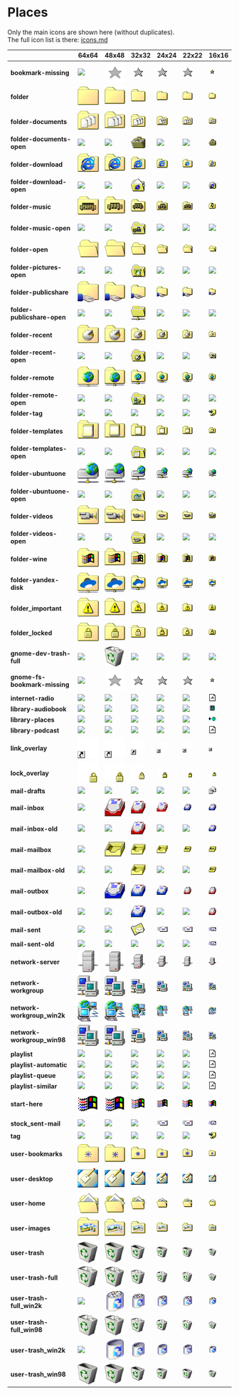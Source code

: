 # Places
Only the main icons are shown here (without duplicates).<br>The full icon list is there: [icons.md](icons.md)

| |**64x64**|**48x48**|**32x32**|**24x24**|**22x22**|**16x16**|
|-|-|-|-|-|-|-|
|**bookmark-missing**|![](64/bookmark-missing.png)|![](48/bookmark-missing.png)|![](32/bookmark-missing.png)|![](24/bookmark-missing.png)|![](22/bookmark-missing.png)|![](16/bookmark-missing.png)|
|**folder**|![](64/folder.png)|![](48/folder.png)|![](32/folder.png)|![](24/folder.png)|![](22/folder.png)|![](16/folder.png)|
|**folder-documents**|![](64/folder-documents.png)|![](48/folder-documents.png)|![](32/folder-documents.png)|![](24/folder-documents.png)|![](22/folder-documents.png)|![](16/folder-documents.png)|
|**folder-documents-open**|![](64/folder-documents-open.png)|![](48/folder-documents-open.png)|![](32/folder-documents-open.png)|![](24/folder-documents-open.png)|![](22/folder-documents-open.png)|![](16/folder-documents-open.png)|
|**folder-download**|![](64/folder-download.png)|![](48/folder-download.png)|![](32/folder-download.png)|![](24/folder-download.png)|![](22/folder-download.png)|![](16/folder-download.png)|
|**folder-download-open**|![](64/folder-download-open.png)|![](48/folder-download-open.png)|![](32/folder-download-open.png)|![](24/folder-download-open.png)|![](22/folder-download-open.png)|![](16/folder-download-open.png)|
|**folder-music**|![](64/folder-music.png)|![](48/folder-music.png)|![](32/folder-music.png)|![](24/folder-music.png)|![](22/folder-music.png)|![](16/folder-music.png)|
|**folder-music-open**|![](64/folder-music-open.png)|![](48/folder-music-open.png)|![](32/folder-music-open.png)|![](24/folder-music-open.png)|![](22/folder-music-open.png)|![](16/folder-music-open.png)|
|**folder-open**|![](64/folder-open.png)|![](48/folder-open.png)|![](32/folder-open.png)|![](24/folder-open.png)|![](22/folder-open.png)|![](16/folder-open.png)|
|**folder-pictures-open**|![](64/folder-pictures-open.png)|![](48/folder-pictures-open.png)|![](32/folder-pictures-open.png)|![](24/folder-pictures-open.png)|![](22/folder-pictures-open.png)|![](16/folder-pictures-open.png)|
|**folder-publicshare**|![](64/folder-publicshare.png)|![](48/folder-publicshare.png)|![](32/folder-publicshare.png)|![](24/folder-publicshare.png)|![](22/folder-publicshare.png)|![](16/folder-publicshare.png)|
|**folder-publicshare-open**|![](64/folder-publicshare-open.png)|![](48/folder-publicshare-open.png)|![](32/folder-publicshare-open.png)|![](24/folder-publicshare-open.png)|![](22/folder-publicshare-open.png)|![](16/folder-publicshare-open.png)|
|**folder-recent**|![](64/folder-recent.png)|![](48/folder-recent.png)|![](32/folder-recent.png)|![](24/folder-recent.png)|![](22/folder-recent.png)|![](16/folder-recent.png)|
|**folder-recent-open**|![](64/folder-recent-open.png)|![](48/folder-recent-open.png)|![](32/folder-recent-open.png)|![](24/folder-recent-open.png)|![](22/folder-recent-open.png)|![](16/folder-recent-open.png)|
|**folder-remote**|![](64/folder-remote.png)|![](48/folder-remote.png)|![](32/folder-remote.png)|![](24/folder-remote.png)|![](22/folder-remote.png)|![](16/folder-remote.png)|
|**folder-remote-open**|![](64/folder-remote-open.png)|![](48/folder-remote-open.png)|![](32/folder-remote-open.png)|![](24/folder-remote-open.png)|![](22/folder-remote-open.png)|![](16/folder-remote-open.png)|
|**folder-tag**|![](64/folder-tag.png)|![](48/folder-tag.png)|![](32/folder-tag.png)|![](24/folder-tag.png)|![](22/folder-tag.png)|![](16/folder-tag.png)|
|**folder-templates**|![](64/folder-templates.png)|![](48/folder-templates.png)|![](32/folder-templates.png)|![](24/folder-templates.png)|![](22/folder-templates.png)|![](16/folder-templates.png)|
|**folder-templates-open**|![](64/folder-templates-open.png)|![](48/folder-templates-open.png)|![](32/folder-templates-open.png)|![](24/folder-templates-open.png)|![](22/folder-templates-open.png)|![](16/folder-templates-open.png)|
|**folder-ubuntuone**|![](64/folder-ubuntuone.png)|![](48/folder-ubuntuone.png)|![](32/folder-ubuntuone.png)|![](24/folder-ubuntuone.png)|![](22/folder-ubuntuone.png)|![](16/folder-ubuntuone.png)|
|**folder-ubuntuone-open**|![](64/folder-ubuntuone-open.png)|![](48/folder-ubuntuone-open.png)|![](32/folder-ubuntuone-open.png)|![](24/folder-ubuntuone-open.png)|![](22/folder-ubuntuone-open.png)|![](16/folder-ubuntuone-open.png)|
|**folder-videos**|![](64/folder-videos.png)|![](48/folder-videos.png)|![](32/folder-videos.png)|![](24/folder-videos.png)|![](22/folder-videos.png)|![](16/folder-videos.png)|
|**folder-videos-open**|![](64/folder-videos-open.png)|![](48/folder-videos-open.png)|![](32/folder-videos-open.png)|![](24/folder-videos-open.png)|![](22/folder-videos-open.png)|![](16/folder-videos-open.png)|
|**folder-wine**|![](64/folder-wine.png)|![](48/folder-wine.png)|![](32/folder-wine.png)|![](24/folder-wine.png)|![](22/folder-wine.png)|![](16/folder-wine.png)|
|**folder-yandex-disk**|![](64/folder-yandex-disk.png)|![](48/folder-yandex-disk.png)|![](32/folder-yandex-disk.png)|![](24/folder-yandex-disk.png)|![](22/folder-yandex-disk.png)|![](16/folder-yandex-disk.png)|
|**folder_important**|![](64/folder_important.png)|![](48/folder_important.png)|![](32/folder_important.png)|![](24/folder_important.png)|![](22/folder_important.png)|![](16/folder_important.png)|
|**folder_locked**|![](64/folder_locked.png)|![](48/folder_locked.png)|![](32/folder_locked.png)|![](24/folder_locked.png)|![](22/folder_locked.png)|![](16/folder_locked.png)|
|**gnome-dev-trash-full**|![](64/gnome-dev-trash-full.png)|![](48/gnome-dev-trash-full.png)|![](32/gnome-dev-trash-full.png)|![](24/gnome-dev-trash-full.png)|![](22/gnome-dev-trash-full.png)|![](16/gnome-dev-trash-full.png)|
|**gnome-fs-bookmark-missing**|![](64/gnome-fs-bookmark-missing.png)|![](48/gnome-fs-bookmark-missing.png)|![](32/gnome-fs-bookmark-missing.png)|![](24/gnome-fs-bookmark-missing.png)|![](22/gnome-fs-bookmark-missing.png)|![](16/gnome-fs-bookmark-missing.png)|
|**internet-radio**|![](64/internet-radio.png)|![](48/internet-radio.png)|![](32/internet-radio.png)|![](24/internet-radio.png)|![](22/internet-radio.png)|![](16/internet-radio.png)|
|**library-audiobook**|![](64/library-audiobook.png)|![](48/library-audiobook.png)|![](32/library-audiobook.png)|![](24/library-audiobook.png)|![](22/library-audiobook.png)|![](16/library-audiobook.png)|
|**library-places**|![](64/library-places.png)|![](48/library-places.png)|![](32/library-places.png)|![](24/library-places.png)|![](22/library-places.png)|![](16/library-places.png)|
|**library-podcast**|![](64/library-podcast.png)|![](48/library-podcast.png)|![](32/library-podcast.png)|![](24/library-podcast.png)|![](22/library-podcast.png)|![](16/library-podcast.png)|
|**link_overlay**|![](64/link_overlay.png)|![](48/link_overlay.png)|![](32/link_overlay.png)|![](24/link_overlay.png)|![](22/link_overlay.png)|![](16/link_overlay.png)|
|**lock_overlay**|![](64/lock_overlay.png)|![](48/lock_overlay.png)|![](32/lock_overlay.png)|![](24/lock_overlay.png)|![](22/lock_overlay.png)|![](16/lock_overlay.png)|
|**mail-drafts**|![](64/mail-drafts.png)|![](48/mail-drafts.png)|![](32/mail-drafts.png)|![](24/mail-drafts.png)|![](22/mail-drafts.png)|![](16/mail-drafts.png)|
|**mail-inbox**|![](64/mail-inbox.png)|![](48/mail-inbox.png)|![](32/mail-inbox.png)|![](24/mail-inbox.png)|![](22/mail-inbox.png)|![](16/mail-inbox.png)|
|**mail-inbox-old**|![](64/mail-inbox-old.png)|![](48/mail-inbox-old.png)|![](32/mail-inbox-old.png)|![](24/mail-inbox-old.png)|![](22/mail-inbox-old.png)|![](16/mail-inbox-old.png)|
|**mail-mailbox**|![](64/mail-mailbox.png)|![](48/mail-mailbox.png)|![](32/mail-mailbox.png)|![](24/mail-mailbox.png)|![](22/mail-mailbox.png)|![](16/mail-mailbox.png)|
|**mail-mailbox-old**|![](64/mail-mailbox-old.png)|![](48/mail-mailbox-old.png)|![](32/mail-mailbox-old.png)|![](24/mail-mailbox-old.png)|![](22/mail-mailbox-old.png)|![](16/mail-mailbox-old.png)|
|**mail-outbox**|![](64/mail-outbox.png)|![](48/mail-outbox.png)|![](32/mail-outbox.png)|![](24/mail-outbox.png)|![](22/mail-outbox.png)|![](16/mail-outbox.png)|
|**mail-outbox-old**|![](64/mail-outbox-old.png)|![](48/mail-outbox-old.png)|![](32/mail-outbox-old.png)|![](24/mail-outbox-old.png)|![](22/mail-outbox-old.png)|![](16/mail-outbox-old.png)|
|**mail-sent**|![](64/mail-sent.png)|![](48/mail-sent.png)|![](32/mail-sent.png)|![](24/mail-sent.png)|![](22/mail-sent.png)|![](16/mail-sent.png)|
|**mail-sent-old**|![](64/mail-sent-old.png)|![](48/mail-sent-old.png)|![](32/mail-sent-old.png)|![](24/mail-sent-old.png)|![](22/mail-sent-old.png)|![](16/mail-sent-old.png)|
|**network-server**|![](64/network-server.png)|![](48/network-server.png)|![](32/network-server.png)|![](24/network-server.png)|![](22/network-server.png)|![](16/network-server.png)|
|**network-workgroup**|![](64/network-workgroup.png)|![](48/network-workgroup.png)|![](32/network-workgroup.png)|![](24/network-workgroup.png)|![](22/network-workgroup.png)|![](16/network-workgroup.png)|
|**network-workgroup_win2k**|![](64/network-workgroup_win2k.png)|![](48/network-workgroup_win2k.png)|![](32/network-workgroup_win2k.png)|![](24/network-workgroup_win2k.png)|![](22/network-workgroup_win2k.png)|![](16/network-workgroup_win2k.png)|
|**network-workgroup_win98**|![](64/network-workgroup_win98.png)|![](48/network-workgroup_win98.png)|![](32/network-workgroup_win98.png)|![](24/network-workgroup_win98.png)|![](22/network-workgroup_win98.png)|![](16/network-workgroup_win98.png)|
|**playlist**|![](64/playlist.png)|![](48/playlist.png)|![](32/playlist.png)|![](24/playlist.png)|![](22/playlist.png)|![](16/playlist.png)|
|**playlist-automatic**|![](64/playlist-automatic.png)|![](48/playlist-automatic.png)|![](32/playlist-automatic.png)|![](24/playlist-automatic.png)|![](22/playlist-automatic.png)|![](16/playlist-automatic.png)|
|**playlist-queue**|![](64/playlist-queue.png)|![](48/playlist-queue.png)|![](32/playlist-queue.png)|![](24/playlist-queue.png)|![](22/playlist-queue.png)|![](16/playlist-queue.png)|
|**playlist-similar**|![](64/playlist-similar.png)|![](48/playlist-similar.png)|![](32/playlist-similar.png)|![](24/playlist-similar.png)|![](22/playlist-similar.png)|![](16/playlist-similar.png)|
|**start-here**|![](64/start-here.png)|![](48/start-here.png)|![](32/start-here.png)|![](24/start-here.png)|![](22/start-here.png)|![](16/start-here.png)|
|**stock_sent-mail**|![](64/stock_sent-mail.png)|![](48/stock_sent-mail.png)|![](32/stock_sent-mail.png)|![](24/stock_sent-mail.png)|![](22/stock_sent-mail.png)|![](16/stock_sent-mail.png)|
|**tag**|![](64/tag.png)|![](48/tag.png)|![](32/tag.png)|![](24/tag.png)|![](22/tag.png)|![](16/tag.png)|
|**user-bookmarks**|![](64/user-bookmarks.png)|![](48/user-bookmarks.png)|![](32/user-bookmarks.png)|![](24/user-bookmarks.png)|![](22/user-bookmarks.png)|![](16/user-bookmarks.png)|
|**user-desktop**|![](64/user-desktop.png)|![](48/user-desktop.png)|![](32/user-desktop.png)|![](24/user-desktop.png)|![](22/user-desktop.png)|![](16/user-desktop.png)|
|**user-home**|![](64/user-home.png)|![](48/user-home.png)|![](32/user-home.png)|![](24/user-home.png)|![](22/user-home.png)|![](16/user-home.png)|
|**user-images**|![](64/user-images.png)|![](48/user-images.png)|![](32/user-images.png)|![](24/user-images.png)|![](22/user-images.png)|![](16/user-images.png)|
|**user-trash**|![](64/user-trash.png)|![](48/user-trash.png)|![](32/user-trash.png)|![](24/user-trash.png)|![](22/user-trash.png)|![](16/user-trash.png)|
|**user-trash-full**|![](64/user-trash-full.png)|![](48/user-trash-full.png)|![](32/user-trash-full.png)|![](24/user-trash-full.png)|![](22/user-trash-full.png)|![](16/user-trash-full.png)|
|**user-trash-full_win2k**|![](64/user-trash-full_win2k.png)|![](48/user-trash-full_win2k.png)|![](32/user-trash-full_win2k.png)|![](24/user-trash-full_win2k.png)|![](22/user-trash-full_win2k.png)|![](16/user-trash-full_win2k.png)|
|**user-trash-full_win98**|![](64/user-trash-full_win98.png)|![](48/user-trash-full_win98.png)|![](32/user-trash-full_win98.png)|![](24/user-trash-full_win98.png)|![](22/user-trash-full_win98.png)|![](16/user-trash-full_win98.png)|
|**user-trash_win2k**|![](64/user-trash_win2k.png)|![](48/user-trash_win2k.png)|![](32/user-trash_win2k.png)|![](24/user-trash_win2k.png)|![](22/user-trash_win2k.png)|![](16/user-trash_win2k.png)|
|**user-trash_win98**|![](64/user-trash_win98.png)|![](48/user-trash_win98.png)|![](32/user-trash_win98.png)|![](24/user-trash_win98.png)|![](22/user-trash_win98.png)|![](16/user-trash_win98.png)|
